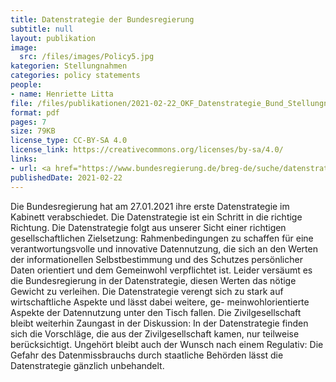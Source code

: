 ```yaml
---
title: Datenstrategie der Bundesregierung
subtitle: null
layout: publikation
image:
  src: /files/images/Policy5.jpg
kategorien: Stellungnahmen
categories: policy statements
people:
- name: Henriette Litta
file: /files/publikationen/2021-02-22_OKF_Datenstrategie_Bund_Stellungnahme.pdf?raw=true
format: pdf
pages: 7
size: 79KB
license_type: CC-BY-SA 4.0
license_link: https://creativecommons.org/licenses/by-sa/4.0/
links:
- url: <a href="https://www.bundesregierung.de/breg-de/suche/datenstrategie-der-bundesregierung-1845632" target="_blank">Zur Datenstrategie der Bundesregierung</a>
publishedDate: 2021-02-22
---
```


Die Bundesregierung hat am 27.01.2021 ihre erste Datenstrategie im Kabinett verabschiedet. Die Datenstrategie ist ein Schritt in die richtige Richtung. Die Datenstrategie folgt aus unserer Sicht einer richtigen gesellschaftlichen Zielsetzung: Rahmenbedingungen zu schaffen für eine verantwortungsvolle und innovative Datennutzung, die sich an
den Werten der informationellen Selbstbestimmung und des Schutzes persönlicher Daten orientiert und dem Gemeinwohl verpflichtet ist. Leider versäumt es die Bundesregierung in der Datenstrategie, diesen Werten das nötige Gewicht zu verleihen. Die Datenstrategie verengt sich zu stark auf wirtschaftliche Aspekte und lässt dabei weitere, ge-
meinwohlorientierte Aspekte der Datennutzung unter den Tisch fallen. Die Zivilgesellschaft bleibt weiterhin Zaungast in der Diskussion: In der Datenstrategie finden sich die Vorschläge, die aus der Zivilgesellschaft kamen, nur teilweise berücksichtigt. Ungehört bleibt auch der Wunsch nach einem Regulativ: Die Gefahr des Datenmissbrauchs durch
staatliche Behörden lässt die Datenstrategie gänzlich unbehandelt.